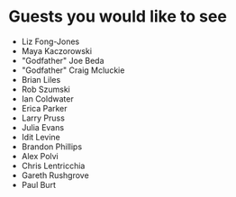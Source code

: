 # Guests you would like to see

* Liz Fong-Jones
* Maya Kaczorowski
* "Godfather" Joe Beda
* "Godfather" Craig Mcluckie
* Brian Liles
* Rob Szumski 
* Ian Coldwater
* Erica Parker
* Larry Pruss
* Julia Evans
* Idit Levine 
* Brandon Phillips
* Alex Polvi
* Chris Lentricchia 
* Gareth Rushgrove
* Paul Burt
